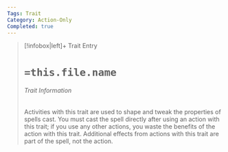 ```yaml
---
Tags: Trait
Category: Action-Only
Completed: true
---
```

> [!infobox|left]+ Trait Entry
> # `=this.file.name`
> ###### Trait Information
>  Activities with this trait are used to shape and tweak the properties of spells cast. You must cast the spell directly after using an action with this trait; if you use any other actions, you waste the benefits of the action with this trait. Additional effects from actions with this trait are part of the spell, not the action. 